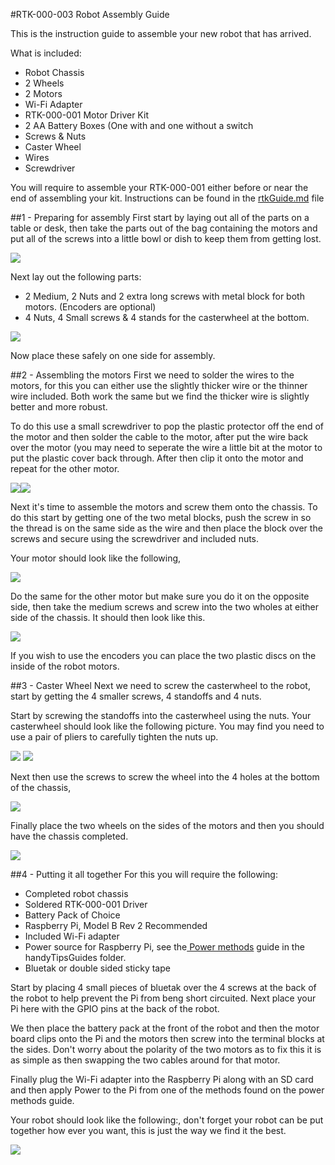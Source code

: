 #RTK-000-003 Robot Assembly Guide

This is the instruction guide to assemble your new robot that has arrived. 

What is included:

* Robot Chassis
* 2 Wheels
* 2 Motors
* Wi-Fi Adapter
* RTK-000-001 Motor Driver Kit
* 2 AA Battery Boxes (One with and one without a switch
* Screws & Nuts
* Caster Wheel
* Wires
* Screwdriver

You will require to assemble your RTK-000-001 either before or near the end of assembling your kit. Instructions can be found in the <a href="rtkGuide.md" target="_blank">rtkGuide.md</a> file

##1 - Preparing for assembly
First start by laying out all of the parts on a table or desk, then take the parts out of the bag containing the motors and put all of the screws into a little bowl or dish to keep them from getting lost.

<a href="" target="_blank"><img src="robotAssembly/1.JPG"/></a>

Next lay out the following parts:

* 2 Medium, 2 Nuts and 2 extra long screws with metal block for both motors. (Encoders are optional)
* 4 Nuts, 4 Small screws & 4 stands for the casterwheel at the bottom.

<a href="" target="_blank"><img src="robotAssembly/3.JPG"/></a>

Now place these safely on one side for assembly.


##2 - Assembling the motors
First we need to solder the wires to the motors, for this you can either use the slightly thicker wire or the thinner wire included. Both work the same but we find the thicker wire is slightly better and more robust.

To do this use a small screwdriver to pop the plastic protector off the end of the motor and then solder the cable to the motor, after put the wire back over the motor (you may need to seperate the wire a little bit at the motor to put the plastic cover back through. After then clip it onto the motor and repeat for the other motor.

<a href="" target="_blank"><img src="robotAssembly/4.JPG"/></a><a href="" target="_blank"><img src="robotAssembly/4-1.JPG"/></a>

Next it's time to assemble the motors and screw them onto the chassis. To do this start by getting one of the two metal blocks, push the screw in so the thread is on the same side as the wire and then place the block over the screws and secure using the screwdriver and included nuts.

Your motor should look like the following,

<a href="" target="_blank"><img src="robotAssembly/4-2.JPG"/></a>

Do the same for the other motor but make sure you do it on the opposite side, then take the medium screws and screw into the two wholes at either side of the chassis. It should then look like this.

<a href="" target="_blank"><img src="robotAssembly/4-3.JPG"/></a>


If you wish to use the encoders you can place the two plastic discs on the inside of the robot motors.

##3 - Caster Wheel
Next we need to screw the casterwheel to the robot, start by getting the 4 smaller screws, 4 standoffs and 4 nuts.

Start by screwing the standoffs into the casterwheel using the nuts. Your casterwheel should look like the following picture. You may find you need to use a pair of pliers to carefully tighten the nuts up.

<a href="" target="_blank"><img src="robotAssembly/5.JPG"/></a> <a href="" target="_blank"><img src="robotAssembly/5-1.JPG"/></a>

Next then use the screws to screw the wheel into the 4 holes at the bottom of the chassis, 

<a href="" target="_blank"><img src="robotAssembly/5-2.JPG"/></a>

Finally place the two wheels on the sides of the motors and then you should have the chassis completed.

<a href="" target="_blank"><img src="robotAssembly/6.JPG"/></a>


##4 - Putting it all together
For this you will require the following:

* Completed robot chassis
* Soldered RTK-000-001 Driver
* Battery Pack of Choice
* Raspberry Pi, Model B Rev 2 Recommended
* Included Wi-Fi adapter
* Power source for Raspberry Pi, see the<a href="../handyTipsGuides/powerMethods.md" target="_blank"> Power methods</a> guide in the handyTipsGuides folder.
* Bluetak or double sided sticky tape

Start by placing 4 small pieces of bluetak over the 4 screws at the back of the robot to help prevent the Pi from beng short circuited. Next place your Pi here with the GPIO pins at the back of the robot.

We then place the battery pack at the front of the robot and then the motor board clips onto the Pi and the motors then screw into the terminal blocks at the sides. Don't worry about the polarity of the two motors as to fix this it is as simple as then swapping the two cables around for that motor.

Finally plug the Wi-Fi adapter into the Raspberry Pi  along with an SD card and then apply Power to the Pi from one of the methods found on the power methods guide.

Your robot should look like the following:, don't forget your robot can be put together how ever you want, this is just the way we find it the best.

<a href="" target="_blank"><img src="robotAssembly/finalGit.JPG"/></a>

